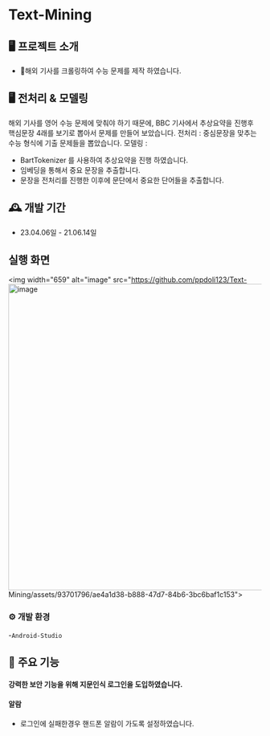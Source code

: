 # Text-Mining

## 🖥️ 프로젝트 소개
- 해외 기사를 크롤링하여 수능 문제를 제작 하였습니다.

  
## 🖥️ 전처리 & 모델링
해외 기사를 영어 수능 문제에 맞춰야 하기 때문에, BBC 기사에서 추상요약을 진행후 핵심문장 4래를 보기로 뽑아서 문제를 만들어 보았습니다.
전처리 : 중심문장을 맞추는 수능 형식에 기출 문제들을 뽑았습니다.
모델링 : 
- BartTokenizer 를 사용하여 추상요약을 진행 하였습니다.
- 임베딩을 통해서 중요 문장을 추출합니다.
- 문장을 전처리를 진행한 이후에 문단에서 중요한 단어들을 추출합니다.
  


## 🕰️ 개발 기간
* 23.04.06일 - 21.06.14일

## 실행 화면

<img width="659" alt="image" src="https://github.com/ppdoli123/Text-
<img width="610" alt="image" src="https://github.com/ppdoli123/Text-Mining/assets/93701796/27657af5-ed67-44ef-9fe0-b38574f325fb">
Mining/assets/93701796/ae4a1d38-b888-47d7-84b6-3bc6baf1c153">

### ⚙️ 개발 환경
-`Android-Studio`

## 📌 주요 기능
#### 강력한 보안 기능을 위해 지문인식 로그인을 도입하였습니다.
#### 알람
- 로그인에 실패한경우 핸드폰 알람이 가도록 설정하였습니다. 
